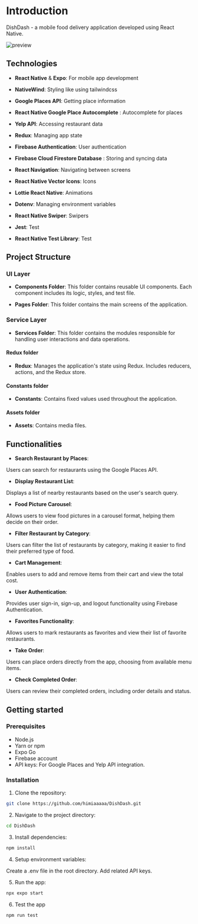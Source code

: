# Introduction

DishDash - a mobile food delivery application developed using React Native. 

![preview](./assets/images/preview.png)

## Technologies

- **React Native** & **Expo**: For mobile app development

- **NativeWind**: Styling like using tailwindcss

- **Google Places API**: Getting place information

- **React Native Google Place Autocomplete** : Autocomplete for places

- **Yelp API**: Accessing restaurant data

- **Redux**: Managing app state

- **Firebase Authentication**: User authentication

- **Firebase Cloud Firestore Database** : Storing and syncing data

- **React Navigation**: Navigating between screens

- **React Native Vector Icons**: Icons

- **Lottie React Native**: Animations

- **Dotenv**: Managing environment variables
 
- **React Native Swiper**: Swipers

- **Jest**: Test

- **React Native Test Library**: Test

## Project Structure

### UI Layer

- **Components Folder**: This folder contains reusable UI components. Each component includes its logic, styles, and test file.

- **Pages Folder**: This folder contains the main screens of the application.

### Service Layer

- **Services Folder**: This folder contains the modules responsible for handling user interactions and data operations.

#### Redux folder

- **Redux**: Manages the application's state using Redux. Includes reducers, actions, and the Redux store.

#### Constants folder

- **Constants**: Contains fixed values used throughout the application.

#### Assets folder

- **Assets**: Contains media files.

## Functionalities

- **Search Restaurant by Places**: 

Users can search for restaurants using the Google Places API.
- **Display Restaurant List**: 

Displays a list of nearby restaurants based on the user's search query.
- **Food Picture Carousel**: 

Allows users to view food pictures in a carousel format, helping them decide on their order.
- **Filter Restaurant by Category**: 

Users can filter the list of restaurants by category, making it easier to find their preferred type of food.
- **Cart Management**: 

Enables users to add and remove items from their cart and view the total cost.
- **User Authentication**: 

Provides user sign-in, sign-up, and logout functionality using Firebase Authentication.
- **Favorites Functionality**: 

Allows users to mark restaurants as favorites and view their list of favorite restaurants.
- **Take Order**: 

Users can place orders directly from the app, choosing from available menu items.
- **Check Completed Order**: 

Users can review their completed orders, including order details and status.

## Getting started

### Prerequisites

- Node.js
- Yarn or npm
- Expo Go 
- Firebase account
- API keys: For Google Places and Yelp API integration.

### Installation

1. Clone the repository:

```bash
git clone https://github.com/himiaaaaa/DishDash.git
```

2. Navigate to the project directory:

```bash
cd DishDash
```

3. Install dependencies:

```bash
npm install
```

4. Setup environment variables:

Create a .env file in the root directory. Add related API keys.

5. Run the app:

```bash
npx expo start
```

6. Test the app

```bash
npm run test
```
